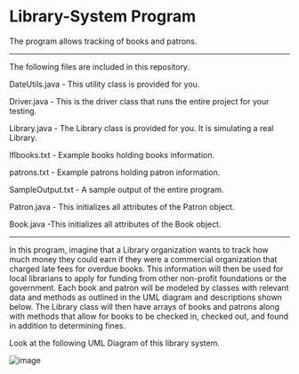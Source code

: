 # Library-System Program
The program allows tracking of books and patrons. 

---
The following files are included in this repository.


DateUtils.java - This utility class is provided for you.

Driver.java - This is the driver class that runs the entire project for your testing.

Library.java - The Library class is provided for you. It is simulating a real Library.

lflbooks.txt - Example books holding books information.

patrons.txt - Example patrons holding patron information.

SampleOutput.txt - A sample output of the entire program.

Patron.java - This initializes all attributes of the Patron object.

Book.java -This initializes all attributes of the Book object.



---

In this program, imagine that a Library organization wants to track how much money they could earn if they were a commercial organization that charged
late fees for overdue books. This information will then be used for local librarians to apply for funding from
other non-profit foundations or the government. Each book and patron will be modeled by classes with
relevant data and methods as outlined in the UML diagram and descriptions shown below. The Library class
will then have arrays of books and patrons along with methods that allow for books to be checked in,
checked out, and found in addition to determining fines.

Look at the following UML Diagram of this library system.

![image](https://github.com/Huihao-Xing/Library-System/assets/119607601/0e4e5269-8599-4ea4-aa6a-adf49ca2f0d6)

